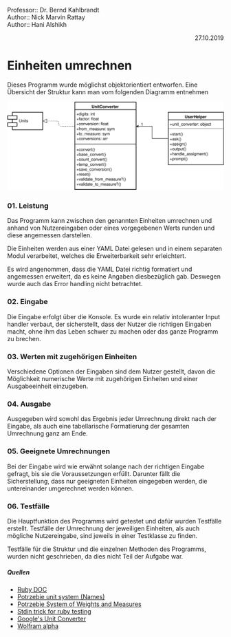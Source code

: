 Professor:: Dr. Bernd Kahlbrandt  
Author:: Nick Marvin Rattay  
Author:: Hani Alshikh  
<div style="text-align: right">27.10.2019</div>

# Einheiten umrechnen

Dieses Programm wurde möglichst objektorientiert entworfen. Eine Übersicht der Struktur kann man vom folgenden Diagramm entnehmen  

![Einheitenumrechenr UML Diagram](UML/Einheitenumrechner.svg)


### 01. Leistung

Das Programm kann zwischen den genannten Einheiten umrechnen und anhand von Nutzereingaben oder eines vorgegebenen Werts runden und diese angemessen darstellen.

Die Einheiten werden aus einer YAML Datei gelesen und in einem separaten Modul verarbeitet, welches die Erweiterbarkeit sehr erleichtert.

Es wird angenommen, dass die YAML Datei richtig formatiert und angemessen erweitert, da es keine Angaben diesbezüglich gab. Deswegen wurde auch das Error handling nicht betrachtet.

### 02. Eingabe

Die Eingabe erfolgt über die Konsole. Es wurde ein relativ intoleranter Input handler verbaut, der sicherstellt, dass der Nutzer die richtigen Eingaben macht, ohne ihm das Leben schwer zu machen oder das ganze Programm zu brechen.


### 03. Werten mit zugehörigen Einheiten

Verschiedene Optionen der Eingaben sind dem Nutzer gestellt, davon die Möglichkeit numerische Werte mit zugehörigen Einheiten und einer Ausgabeeinheit einzugeben.

### 04. Ausgabe

Ausgegeben wird sowohl das Ergebnis jeder Umrechnung direkt nach der Eingabe, als auch eine tabellarische Formatierung der gesamten Umrechnung ganz am Ende.

### 05. Geeignete Umrechnungen

Bei der Eingabe wird wie erwähnt solange nach der richtigen Eingabe gefragt, bis sie die Voraussetzungen erfüllt. Darunter fällt die Sicherstellung, dass nur geeigneten Einheiten eingegeben werden, die untereinander umgerechnet werden können. 

### 06. Testfälle

Die Hauptfunktion des Programms wird getestet und dafür wurden Testfälle erstellt. Testfälle der Umrechnung der jeweiligen Einheiten, als auch mögliche Nutzereingabe, sind jeweils in einer Testklasse zu finden. 

Testfälle für die Struktur und die einzelnen Methoden des Programms, wurden nicht geschrieben, da dies nicht Teil der Aufgabe war.  

##### Quellen
- [Ruby DOC](https://ruby-doc.org)
- [Potrzebie unit system (Names)](https://tex.stackexchange.com/questions/369070/can-one-use-the-potrzebie-unit-system-in-latex)
- [Potrzebie System of Weights and Measures](https://groups.google.com/forum/#!topic/rec.humor/Emh_2wOsDtA)
- [Stdin trick for ruby testing](https://stackoverflow.com/questions/16948645/how-do-i-test-a-function-with-gets-chomp-in-it)
- [Google's Unit Converter](https://www.google.com/search?q=unit+converter&oq=unit+conver&aqs=chrome.3.69i59l3j0j69i60l2.6186j0j1&sourceid=chrome&ie=UTF-8)
- [Wolfram alpha](https://wolframalpha.com)


